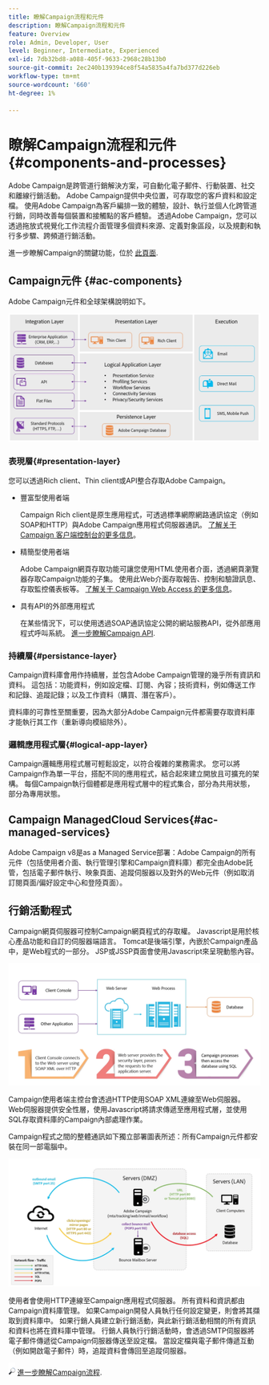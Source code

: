 ```yaml
---
title: 瞭解Campaign流程和元件
description: 瞭解Campaign流程和元件
feature: Overview
role: Admin, Developer, User
level: Beginner, Intermediate, Experienced
exl-id: 7db32bd8-a088-405f-9633-2968c28b13b0
source-git-commit: 2ec240b139394ce8f54a5835a4fa7bd377d226eb
workflow-type: tm+mt
source-wordcount: '660'
ht-degree: 1%

---
```


# 瞭解Campaign流程和元件 {#components-and-processes}

Adobe Campaign是跨管道行銷解決方案，可自動化電子郵件、行動裝置、社交和離線行銷活動。 Adobe Campaign提供中央位置，可存取您的客戶資料和設定檔。 使用Adobe Campaign為客戶編排一致的體驗，設計、執行並個人化跨管道行銷，同時改善每個裝置和接觸點的客戶體驗。 透過Adobe Campaign，您可以透過拖放式視覺化工作流程介面管理多個資料來源、定義對象區段，以及規劃和執行多步驟、跨頻道行銷活動。

進一步瞭解Campaign的關鍵功能，位於 [此頁面](../start/get-started.md).

## Campaign元件 {#ac-components}

Adobe Campaign元件和全球架構說明如下。

![](assets/ac-components.png)

### 表現層{#presentation-layer}

您可以透過Rich client、Thin client或API整合存取Adobe Campaign。

* 豐富型使用者端

   Campaign Rich client是原生應用程式，可透過標準網際網路通訊協定（例如SOAP和HTTP）與Adobe Campaign應用程式伺服器通訊。 [ 了解关于 Campaign 客户端控制台的更多信息](../start/connect.md)。

* 精簡型使用者端

   Adobe Campaign網頁存取功能可讓您使用HTML使用者介面，透過網頁瀏覽器存取Campaign功能的子集。 使用此Web介面存取報告、控制和驗證訊息、存取監控儀表板等。  [ 了解关于 Campaign Web Access 的更多信息](../start/connect.md)。

* 具有API的外部應用程式

   在某些情況下，可以使用透過SOAP通訊協定公開的網站服務API，從外部應用程式呼叫系統。 [進一步瞭解Campaign API](../dev/api.md).

### 持續層{#persistance-layer}

Campaign資料庫會用作持續層，並包含Adobe Campaign管理的幾乎所有資訊和資料。 這包括：功能資料，例如設定檔、訂閱、內容；技術資料，例如傳送工作和記錄、追蹤記錄；以及工作資料（購買、潛在客戶）。

資料庫的可靠性至關重要，因為大部分Adobe Campaign元件都需要存取資料庫才能執行其工作（重新導向模組除外）。

### 邏輯應用程式層{#logical-app-layer}

Campaign邏輯應用程式層可輕鬆設定，以符合複雜的業務需求。 您可以將Campaign作為單一平台，搭配不同的應用程式，結合起來建立開放且可擴充的架構。 每個Campaign執行個體都是應用程式層中的程式集合，部分為共用狀態，部分為專用狀態。

## Campaign ManagedCloud Services{#ac-managed-services}

Adobe Campaign v8是as a Managed Service部署：Adobe Campaign的所有元件（包括使用者介面、執行管理引擎和Campaign資料庫）都完全由Adobe託管，包括電子郵件執行、映象頁面、追蹤伺服器以及對外的Web元件（例如取消訂閱頁面/偏好設定中心和登陸頁面）。

## 行銷活動程式

Campaign網頁伺服器可控制Campaign網頁程式的存取權。 Javascript是用於核心產品功能和自訂的伺服器端語言。 Tomcat是後端引擎，內嵌於Campaign產品中，是Web程式的一部分。 JSP或JSSP頁面會使用Javascript來呈現動態內容。

![](assets/ac-processes.png)

Campaign使用者端主控台會透過HTTP使用SOAP XML連線至Web伺服器。 Web伺服器提供安全性層，使用Javascript將請求傳遞至應用程式層，並使用SQL存取資料庫的Campaign內部處理作業。

Campaign程式之間的整體通訊如下獨立部署圖表所述：所有Campaign元件都安裝在同一部電腦中。

![](assets/ac-standalone.png)

使用者會使用HTTP連線至Campaign應用程式伺服器。 所有資料和資訊都由Campaign資料庫管理。 如果Campaign開發人員執行任何設定變更，則會將其擷取到資料庫中。 如果行銷人員建立新行銷活動，與此新行銷活動相關的所有資訊和資料也將在資料庫中管理。 行銷人員執行行銷活動時，會透過SMTP伺服器將電子郵件傳遞從Campaign伺服器傳送至設定檔。 當設定檔與電子郵件傳遞互動（例如開啟電子郵件）時，追蹤資料會傳回至追蹤伺服器。

![](../assets/do-not-localize/glass.png) [進一步瞭解Campaign流程](../architecture/general-architecture.md#dev-env).
